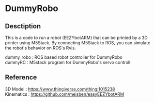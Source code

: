 # DummyRobo
## Desctiption
This is a code to run a robot (EEZYbotARM) that can be printed by a 3D printer using M5Stack.
By connecting M5Stack to ROS, you can simulate the robot's behavior on ROS's Rvis.

dummy_robo : ROS based robot controller for DummyRobo  
dummyRC : M5stack program for DummyRobo's servo controll  


## Reference
3D Model : <https://www.thingiverse.com/thing:1015238>  
Kinematics : <https://github.com/meisben/easyEEZYbotARM>
